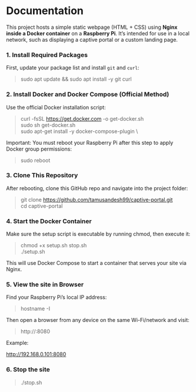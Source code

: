 # Documentation

This project hosts a simple static webpage (HTML + CSS) using **Nginx inside a Docker container** on a **Raspberry Pi**. It’s intended for use in a local network, such as displaying a captive portal or a custom landing page.


### 1. Install Required Packages

First, update your package list and install `git` and `curl`:

> sudo apt update && sudo apt install -y git curl

### 2. Install Docker and Docker Compose (Official Method)

Use the official Docker installation script:

> curl -fsSL https://get.docker.com -o get-docker.sh \
> sudo sh get-docker.sh \
> sudo apt-get install -y docker-compose-plugin \

Important: You must reboot your Raspberry Pi after this step to apply Docker group permissions:

> sudo reboot

### 3. Clone This Repository

After rebooting, clone this GitHub repo and navigate into the project folder:

> git clone https://github.com/tamusandesh99/captive-portal.git \
> cd captive-portal

### 4. Start the Docker Container

Make sure the setup script is executable by running chmod, then execute it:

> chmod +x setup.sh stop.sh \
> ./setup.sh

This will use Docker Compose to start a container that serves your site via Nginx.

### 5. View the site in Browser

Find your Raspberry Pi’s local IP address:

> hostname -I

Then open a browser from any device on the same Wi-Fi/network and visit:

> http://<your-pi-ip>:8080

Example:

http://192.168.0.101:8080


### 6. Stop the site
 > ./stop.sh